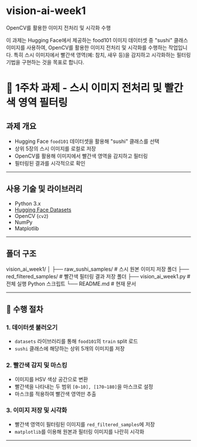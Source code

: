 # vision-ai-week1
OpenCV를 활용한 이미지 전처리 및 시각화 수행

이 과제는 Hugging Face에서 제공하는 food101 이미지 데이터셋 중 "sushi" 클래스 이미지를 사용하여, OpenCV를 활용한 이미지 전처리 및 시각화를 수행하는 작업입니다. 특히 스시 이미지에서 빨간색 영역(예: 참치, 새우 등)을 감지하고 시각화하는 필터링 기법을 구현하는 것을 목표로 합니다.

# 📌 1주차 과제 - 스시 이미지 전처리 및 빨간색 영역 필터링

## 과제 개요

- Hugging Face `food101` 데이터셋을 활용해 "sushi" 클래스를 선택
- 상위 5장의 스시 이미지를 로컬로 저장
- OpenCV를 활용해 이미지에서 빨간색 영역을 감지하고 필터링
- 필터링된 결과를 시각적으로 확인

---

## 사용 기술 및 라이브러리

- Python 3.x
- [Hugging Face Datasets](https://huggingface.co/datasets/food101)
- OpenCV (`cv2`)
- NumPy
- Matplotlib

---

## 폴더 구조

vision_ai_week1/
│
├── raw_sushi_samples/         # 스시 원본 이미지 저장 폴더
├── red_filtered_samples/      # 빨간색 필터링 결과 저장 폴더
├── vision_ai_week1.py         # 전체 실행 Python 스크립트
└── README.md                  # 현재 문서


---

## 🚀 수행 절차

### 1. 데이터셋 불러오기
- `datasets` 라이브러리를 통해 `food101`의 `train` split 로드
- `sushi` 클래스에 해당하는 상위 5개의 이미지를 저장

### 2. 빨간색 감지 및 마스킹
- 이미지를 HSV 색상 공간으로 변환
- 빨간색을 나타내는 두 범위 `[0~10], [170~180]`을 마스크로 설정
- 마스크를 적용하여 빨간색 영역만 추출

### 3. 이미지 저장 및 시각화
- 빨간색 영역이 필터링된 이미지를 `red_filtered_samples`에 저장
- `matplotlib`를 이용해 원본과 필터링 이미지를 나란히 시각화

---

